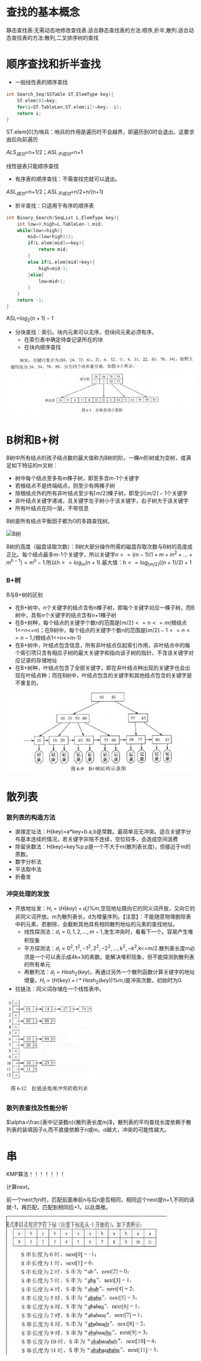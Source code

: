 # 查找的基本概念

静态查找表:无需动态地修改查找表.适合静态查找表的方法:顺序,折半,散列.适合动态查找表的方法:散列,二叉排序树的查找

# 顺序查找和折半查找

- 一般线性表的顺序查找

```C
int Search_Seq(SSTable ST,ElemType key){
    ST.elem[0]=key;
    for(i=ST.TableLen;ST.elem[i]!=key;--i);
    return i;
}
```

ST.elem[0]为哨兵：哨兵的作用是遍历时不会越界，即遍历到0时会退出。这要求由后向前遍历

$ALS_{成功}$=n+1/2；$ASL_{不成功}$=n+1

线性链表只能顺序查找

- 有序表的顺序查找：不需查找完就可以退出。

$ASL_{成功}$=n+1/2；$ASL_{不成功}$=n/2+n/(n+1)

- 折半查找：只适用于有序的顺序表

```C
int Binary_Search(SeqList L,ElemType key){
    int low=0,high=L.TableLen-1,mid;
    while(low<=high){
        mid=(low+high)/2;
        if(L.elem[mid]==key){
            return mid;
        }
        else if(L.elem[mid]>key){
            high=mid-1;
        }else{
            low=mid+1;
        }
    }
    return -1;
}
```

ASL=$log_2(n+1)-1$

- 分块查找：索引。块内元素可以无序，但块间元素必须有序。
  - 在索引表中确定待查记录所在的块
  - 在块内顺序查找

![分块查找](../ds_picture/6/分块查找.png)

# B树和B+树

B树中所有结点的孩子结点数的最大值称为B树的阶。一棵m阶树或为空树，或满足如下特征的m叉树：

- 树中每个结点至多有m棵子树，即至多含m-1个关键字
- 若根结点不是终端结点，则至少有两棵子树
- 除根结点外的所有非叶结点至少有$\lceil m/2\rceil$棵子树，即至少$\lceil m/2\rceil -1$个关键字
- 非叶结点关键字递减，且关键字左子树小于该关键字，右子树大于该关键字
- 所有叶结点在同一层，不带信息

B树是所有结点平衡因子都为0的多路查找树。

![B树](../ds_picture/6/B树.png)

B树的高度（磁盘读取次数）：B树大部分操作所需的磁盘存取次数与B树的高度成正比。每个结点最多m-1个关键字，所以关键字$n<=(m-1)(1+m+m^2+...+m^{h-1})=m^h-1$.所以$h>=log_m(n+1)$.最大值：h$<=log_{\lceil m/2 \rceil}((n+1)/2)+1$

### B+树

B与B+树的区别

- 在B+树中，n个关键字的结点含有n棵子树，即每个关键字对应一棵子树。而B树中，具有n个关键字的结点含有n+1棵子树
- 在B+树种，每个结点的关键字个数n的范围是$\lceil m/2\rceil <=n<= m$(根结点1<=n<=n)；在B树中，每个结点的关键字个数n的范围是$\lceil m/2 \rceil -1<=n<=n-1$,(根结点1<=n<=m-1)
- 在B+树中，叶结点包含信息，所有非叶结点仅起索引作用，非叶结点中的每个索引项只含有相应子树的最大关键字和指向该子树的指针，不含该关键字对应记录的存储地址
- 在B+树种，叶结点包含了全部关键字，即在非叶结点种出现的关键字也会出现在叶结点种；而在B树中，叶结点包含的关键字和其他结点包含的关键字是不重复的。

![B+树示意图](../ds_picture/6/B+树示意图.png)

# 散列表

### 散列表的构造方法

- 直接定址法：H(key)=a*key+b.a,b是常数。最简单且无冲突。适合关键字分布基本连续的情况，若关键字非陪不连续，空位较多，会造成空间浪费
- 除留余数法：H(key)=key%p.p是一个不大于m(散列表长度)，但接近于m的质数。
- 数字分析法
- 平法取中法
- 折叠发

### 冲突处理的发放

- 开放地址发：$H_i=(H(key)+d_i)\%m$,空现地址既向它的同义词开放，又向它的非同义词开放。m为散列表长，d为增量序列。【注意】：不能随意物理删除表中的元素，若删除，会截断其他具有相同散列地址的元素的查找地址。
  - 线性探测法：$d_i=0,1,2,...,m-1$,发生冲突时，看看下一个。容易产生堆积现象
  - 平方探测法：$d_i=0^2,1^2,-1^2,2^2,-2^2,...,k^2,-k^2$,k<=m/2.散列表长度m必须是一个可以表示成4k+3的素数。能解决堆积现象，但不能探测到散列表的所有单元
  - 再散列法：$d_i=Hash_2(key)$，再通过另外一个散列函数计算关键字的地址增量。$H_i=(H(key)+i*Hash_2(key))\%m$,i是冲突次数，初始时为0.
- 拉链法：同义词存储在一个线性表中。

![散列表拉链法](../ds_picture/6/散列表拉链发.png)

### 散列表查找及性能分析

$\alpha=\frac{表中记录数n}{散列表长度m}$，散列表的平均查找长度依赖于散列表的装填因子$\alpha$,而不直接依赖于n或m。$\alpha$越大，冲突的可能性越大。

# 串

KMP算法！！！！！！！

计算next。

前一个next为n时，匹配前面串前n与后n是否相同，相同这个next是n+1,不同的话就-1，再匹配，匹配到相同后+1，以此类推。

![KMP](../ds_picture/6/kmp算法.png)